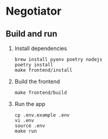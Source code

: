 # Negotiator

## Build and run

1.  Install dependencies
    ```shell
    brew install pyenv poetry nodejs
    poetry install
    make frontend/install
    ```

1.  Build the frontend
    ```shell
    make frontend/build
    ```

1.  Run the app
    ```shell
    cp .env.example .env
    vi .env
    source .env
    make run
    ```
